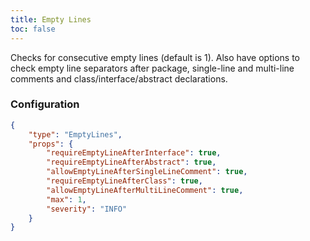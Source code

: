 ```yaml
---
title: Empty Lines
toc: false
---
```


Checks for consecutive empty lines (default is 1). Also have options to check empty line separators after package, single-line and multi-line comments and class/interface/abstract declarations.

### Configuration

```json
{
    "type": "EmptyLines",
    "props": {
        "requireEmptyLineAfterInterface": true,
        "requireEmptyLineAfterAbstract": true,
        "allowEmptyLineAfterSingleLineComment": true,
        "requireEmptyLineAfterClass": true,
        "allowEmptyLineAfterMultiLineComment": true,
        "max": 1,
        "severity": "INFO"
    }
}
```